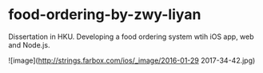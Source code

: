 # food-ordering-by-zwy-liyan

Dissertation in HKU. Developing a food ordering system wtih iOS app, web and Node.js.

![image](http://strings.farbox.com/ios/_image/2016-01-29 2017-34-42.jpg)
